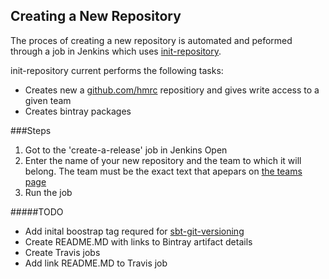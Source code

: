 ---
---

## Creating a New Repository
The proces of creating a new repository is automated and peformed through a job in Jenkins which uses [init-repository](https://github.com/hmrc/init-repository).

init-repository current performs the following tasks:

- Creates new a [github.com/hmrc](https://github.com/hmrc) repositiory and gives write access to a given team
- Creates bintray packages

###Steps
1. Got to the 'create-a-release' job in Jenkins Open
2. Enter the name of your new repository and the team to which it will belong. The team must be the exact text that apepars on [the teams page](https://github.com/orgs/hmrc/teams)
3. Run the job

#####TODO
- Add inital boostrap tag requred for [sbt-git-versioning](https://github.com/hmrc/sbt-git-versioning)
- Create README.MD with links to Bintray artifact details
- Create Travis jobs
- Add link README.MD to Travis job
